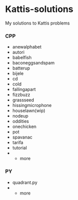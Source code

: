 # Kattis-solutions
My solutions to Kattis problems

### CPP
- anewalphabet
- autori
- babelfish
- baconeggsandspam
- batterup
- bijele
- cd
- cold
- fallingapart
- fizzbuzz
- grassseed
- hissingmicrophone
- houselawn(wip)
- nodeup
- oddities
- onechicken
- pot
- spavanac
- tarifa
- tutorial
- + more

### PY
- quadrant.py
- + more